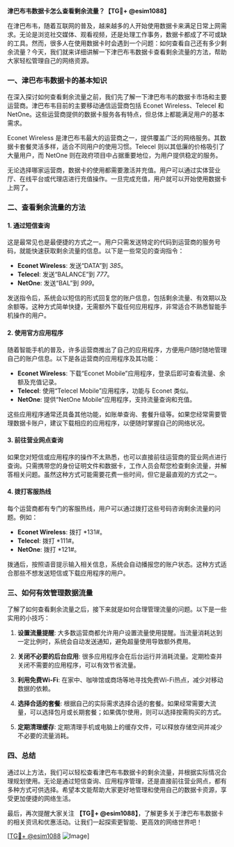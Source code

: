 **津巴布韦数据卡怎么查看剩余流量？【TG💪+ @esim1088】**

在津巴布韦，随着互联网的普及，越来越多的人开始使用数据卡来满足日常上网需求。无论是浏览社交媒体、观看视频，还是处理工作事务，数据卡都成了不可或缺的工具。然而，很多人在使用数据卡时会遇到一个问题：如何查看自己还有多少剩余流量？今天，我们就来详细讲解一下津巴布韦数据卡查看剩余流量的方法，帮助大家轻松管理自己的网络资源。

### 一、津巴布韦数据卡的基本知识

在深入探讨如何查看剩余流量之前，我们先了解一下津巴布韦的数据卡市场和主要运营商。津巴布韦目前的主要移动通信运营商包括 Econet Wireless、Telecel 和 NetOne。这些运营商提供的数据卡服务各有特点，但总体上都能满足用户的基本需求。

Econet Wireless 是津巴布韦最大的运营商之一，提供覆盖广泛的网络服务。其数据卡套餐灵活多样，适合不同用户的使用习惯。Telecel 则以其低廉的价格吸引了大量用户，而 NetOne 则在政府项目中占据重要地位，为用户提供稳定的服务。

无论选择哪家运营商，数据卡的使用都需要激活并充值。用户可以通过实体营业厅、在线平台或代理店进行充值操作。一旦完成充值，用户就可以开始使用数据卡上网了。

### 二、查看剩余流量的方法

#### 1. 通过短信查询

这是最常见也是最便捷的方式之一。用户只需发送特定的代码到运营商的服务号码，就能快速获取剩余流量的信息。以下是一些常见的查询指令：

- **Econet Wireless**: 发送“DATA”到 *385*。
- **Telecel**: 发送“BALANCE”到 *777*。
- **NetOne**: 发送“BAL”到 *999*。

发送指令后，系统会以短信的形式回复您的账户信息，包括剩余流量、有效期以及余额等。这种方式简单快捷，无需额外下载任何应用程序，非常适合不熟悉智能手机操作的用户。

#### 2. 使用官方应用程序

随着智能手机的普及，许多运营商推出了自己的应用程序，方便用户随时随地管理自己的账户信息。以下是各运营商的应用程序及其功能：

- **Econet Wireless**: 下载“Econet Mobile”应用程序，登录后即可查看流量、余额及充值记录。
- **Telecel**: 使用“Telecel Mobile”应用程序，功能与 Econet 类似。
- **NetOne**: 提供“NetOne Mobile”应用程序，支持流量查询和充值。

这些应用程序通常还具备其他功能，如账单查询、套餐升级等。如果您经常需要管理数据卡账户，建议下载相应的应用程序，以便随时掌握自己的网络状况。

#### 3. 前往营业网点查询

如果您对短信或应用程序的操作不太熟悉，也可以直接前往运营商的营业网点进行查询。只需携带您的身份证明文件和数据卡，工作人员会帮您检查剩余流量，并解答相关问题。虽然这种方式可能需要花费一些时间，但它是最直观的方式之一。

#### 4. 拨打客服热线

每个运营商都有专门的客服热线，用户可以通过拨打这些号码咨询剩余流量的问题。例如：

- **Econet Wireless**: 拨打 *131#。
- **Telecel**: 拨打 *111#。
- **NetOne**: 拨打 *121#。

拨通后，按照语音提示输入相关信息，系统会自动播报您的账户状态。这种方式适合那些不想发送短信或下载应用程序的用户。

### 三、如何有效管理数据流量

了解了如何查看剩余流量之后，接下来就是如何合理管理流量的问题。以下是一些实用的小技巧：

1. **设置流量提醒**: 大多数运营商都允许用户设置流量使用提醒。当流量消耗达到一定比例时，系统会自动发送通知，避免超量使用导致额外费用。
   
2. **关闭不必要的后台应用**: 很多应用程序会在后台运行并消耗流量。定期检查并关闭不需要的应用程序，可以有效节省流量。

3. **利用免费Wi-Fi**: 在家中、咖啡馆或商场等地寻找免费Wi-Fi热点，减少对移动数据的依赖。

4. **选择合适的套餐**: 根据自己的实际需求选择合适的套餐。如果经常需要大流量，可以选择包月或长期套餐；如果偶尔使用，则可以选择按需购买的方式。

5. **定期清理缓存**: 定期清理手机或电脑上的缓存文件，可以释放存储空间并减少不必要的流量消耗。

### 四、总结

通过以上方法，我们可以轻松查看津巴布韦数据卡的剩余流量，并根据实际情况合理规划使用。无论是通过短信查询、应用程序管理，还是直接前往营业网点，都有多种方式可供选择。希望本文能帮助大家更好地管理和使用自己的数据卡资源，享受更加便捷的网络生活。

最后，再次提醒大家关注 **【TG💪+ @esim1088】**，了解更多关于津巴布韦数据卡的相关资讯和优惠活动。让我们一起探索更智能、更高效的网络世界吧！

[[TG💪+ @esim1088](https://t.me/s/esim1088) ![Image](https://i.postimg.cc/4NQfJmqS/Snipaste-2025-05-13-00-14-12.png)]